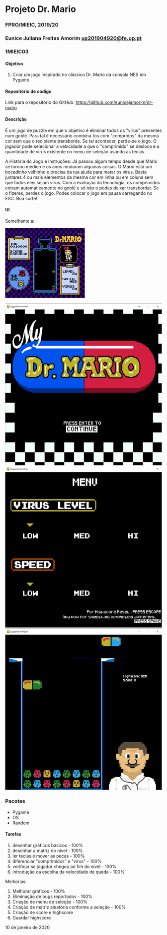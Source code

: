 # Projeto Dr. Mario
### FPRO/MIEIC, 2019/20
### Eunice Juliana Freitas Amorim up201904920@fe.up.pt 
### 1MIEIC03 

#### Objetivo

1. Criar um jogo inspirado no clássico Dr. Mario da consola NES em Pygame

#### Repositório de código
Link para o repositório do GitHub: https://github.com/eunicejamorim/dr-mario

#### Descrição

É um jogo de puzzle em que o objetivo é eliminar todos os "vírus" presentes num goblé. 
Para tal é necessário combiná-los com "compridos" da mesma cor sem que o recipiente transborde. Se tal acontecer, perde-se o jogo. 
O jogador pode selecionar a velocidade a que o "comprimido" se desloca e a quantidade de vírus existente no menu de seleção usando as teclas.

A História do Jogo e Instruções:
Já passou algum tempo desde que Mário se tornou médico e os anos mudaram algumas coisas.
O Mário está um bocadinho velhinho e precisa da tua ajuda para matar os vírus. Basta juntares 4 ou mais elementos da mesma cor em linha 
ou em coluna sem que todos eles sejam vírus.
Com a evolução da tecnologia, os comprimidos entram automáticamente no goblé e só não o podes deixar transbordar. Se o fizeres, perdes o jogo.
Podes colocar o jogo em pausa carregando no ESC.
Boa sorte!
#### UI
Semelhante a:

![UI](https://github.com/eunicejamorim/dr-mario/blob/master/NES_01.gif)

![CAPA](https://github.com/eunicejamorim/dr-mario/blob/master/capa_print.png)
![menu](https://github.com/eunicejamorim/dr-mario/blob/master/menu_print.png)
![jogo](https://github.com/eunicejamorim/dr-mario/blob/master/jogo_print.png)
### Pacotes

- Pygame
- OS
- Random

#### Tarefas

1. desenhar gráficos básicos - 100%
2. desenhar a matriz do nível - 100%
3. ler teclas e mover as peças - 100%
5. diferenciar "comprimidos" e "vírus" - 100%
4. verificar se jogador chegou ao fim do nível - 100%
5. introdução da escolha da velocidade de queda - 100%

Melhorias:
1. Melhorar gráficos - 100%
2. Eliminação de bugs reportados - 100%
3. Criação de menu de seleção - 100%
4. Criação de matriz aleatória conforme a seleção - 100%
5. Criação de score e highscore
6. Guardar highscore

10 de janeiro de 2020
